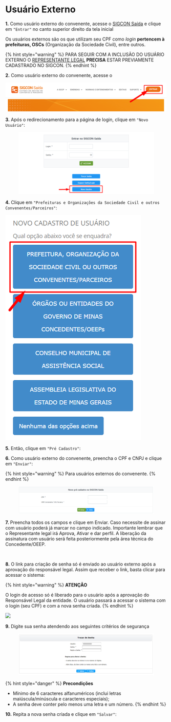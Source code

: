 # Usuário Externo

**1.** Como usuário externo do convenente, acesse o [SIGCON Saída](https://sigconsaida.mg.gov.br/) e clique em `"Entrar"` no canto superior direito da tela inicial

Os usuários externos são os que utilizam seu CPF como _login_ **pertencem à prefeituras, OSCs** (Organização da Sociedade Civil), entre outros.

{% hint style="warning" %}
PARA SEGUIR COM A INCLUSÃO DO USUÁRIO EXTERNO O [REPRESENTANTE LEGAL](broken-reference) **PRECISA** ESTAR PREVIAMENTE CADASTRADO NO SIGCON.
{% endhint %}

**2.** Como usuário externo do convenente, acesse o&#x20;

![](<../../../.gitbook/assets/image (525).png>)

**3.** Após o redirecionamento para a página de login, clique em `"Novo Usuário"`:

<figure><img src="../../../.gitbook/assets/image (6) (1) (1) (1) (1) (1).png" alt=""><figcaption></figcaption></figure>

**4.** Clique em `"Prefeituras e Organizações da Sociedade Civil e outros Convenentes/Parceiros"`:

![](<../../../.gitbook/assets/image (514).png>)

**5.** Então, clique em `"Pré Cadastro"`:

**6.** Como usuário externo do convenente, preencha o CPF e CNPJ e clique em `"Enviar"`:

{% hint style="warning" %}
Para usuários externos do convenente.
{% endhint %}

<figure><img src="../../../.gitbook/assets/image (8) (1) (1) (1) (1) (1).png" alt=""><figcaption></figcaption></figure>

**7.** Preencha todos os campos e clique em Enviar. Caso necessite de assinar com usuário poderá já marcar no campo indicado. Importante lembrar que o Representante legal irá Aprova, Ativar e dar perfil. A liberação da assinatura com usuário será feita posteriormente pela área técnica do Concedente/OEEP.

<figure><img src="../../../.gitbook/assets/Imagem do WhatsApp de 2023-11-07 à(s) 13.25.18_6e3464b0.jpg" alt=""><figcaption></figcaption></figure>

**8.** O link para criação de senha só é enviado ao usuário externo após a aprovação do responsável legal. Assim que receber o link, basta clicar para acessar o sistema:

{% hint style="warning" %}
**ATENÇÃO**

O login de acesso só é liberado para o usuário após a aprovação do Responsável Legal da entidade. O usuário passará a acessar o sistema com o login (seu CPF) e com a nova senha criada.
{% endhint %}

![](https://attachment.freshdesk.com/inline/attachment?token=eyJ0eXAiOiJKV1QiLCJhbGciOiJIUzI1NiJ9.eyJpZCI6MTkwNTUyNjUxNzUsImRvbWFpbiI6ImF0ZW5kaW1lbnRvc2lnY29uc2FpZGEuZnJlc2hkZXNrLmNvbSIsImFjY291bnRfaWQiOjQ1NzM0M30.\_M3VpJdDX0Oty\_tBDVGgJ5yKfuErY3tcsbTFxKSggi4)

**9.** Digite sua senha atendendo aos seguintes critérios de segurança

<figure><img src="../../../.gitbook/assets/image (2) (1) (1) (2).png" alt=""><figcaption></figcaption></figure>

{% hint style="danger" %}
**Precondições**

* Mínimo de 6 caracteres alfanuméricos (inclui letras maiúscula/minúscula e caracteres especiais);
* A senha deve conter pelo menos uma letra e um número.
{% endhint %}

**10.**  Repita a nova senha criada e clique em `"Salvar"`:
